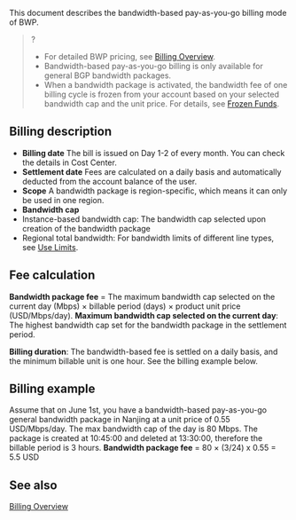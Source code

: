 This document describes the bandwidth-based pay-as-you-go billing mode of BWP.
>?
>- For detailed BWP pricing, see [Billing ‍Overview](https://www.tencentcloud.com/document/product/684/15254).
>- Bandwidth-based pay-as-you-go billing is only available for general BGP bandwidth packages.
>- ‍When a bandwidth package is activated, the bandwidth fee of one billing cycle is frozen from your account based on your selected bandwidth cap and the unit price. For details, see [Frozen Funds](https://www.tencentcloud.com/document/product/555/12039)‍.
>

## Billing description
- **Billing date**
The bill is issued on Day 1-2 of every month. You can check the details in Cost Center.
- **Settlement date**
Fees are calculated on a daily basis and automatically deducted from the account balance of the user.
- **Scope**
A bandwidth package is region-specific, which means it can only be used in one region.
- **Bandwidth cap**
 - Instance-based bandwidth cap: The bandwidth cap selected upon creation of the bandwidth package
 - Regional total bandwidth: For bandwidth limits of different line types, see [Use Limits](https://www.tencentcloud.com/document/product/684/15247).

## Fee calculation
**Bandwidth package fee** = The maximum bandwidth cap selected on the current day (Mbps) × billable period (days) × product unit price (USD/Mbps/day).
**Maximum bandwidth cap selected on the current day**: The highest bandwidth cap set for the bandwidth package in the settlement period.

**Billing duration**: The bandwidth-based fee is settled on a daily basis, and the minimum billable unit is one hour. See the billing example below.

## Billing example
Assume that on June 1st, you have a bandwidth-based pay-as-you-go general bandwidth package in Nanjing at a unit price of 0.55 USD/Mbps/day. The max bandwidth cap of the day is 80 Mbps. The package is created at 10:45:00 and deleted at 13:30:00, therefore the billable period is 3 hours. 
**Bandwidth package fee** = 80 × (3/24) x 0.55 = 5.5 USD

## See also
[Billing Overview](https://www.tencentcloud.com/document/product/684/15254)